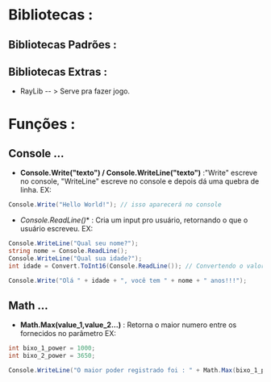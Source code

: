 # Bibliotecas :

## Bibliotecas Padrões : 

## Bibliotecas Extras : 
* RayLib -- > Serve pra fazer jogo. 


# Funções :
## Console ...
* **Console.Write("texto") / Console.WriteLine("texto")** :"Write" escreve no console, "WriteLine" escreve no console e depois dá uma quebra de linha.
EX: 
```c#
Console.Write("Hello World!"); // isso aparecerá no console
```

* *Console.ReadLine()** : Cria um input pro usuário, retornando o que o usuário escreveu. 
EX: 
```c#
Console.WriteLine("Qual seu nome?");
string nome = Console.ReadLine();
Console.WriteLine("Qual sua idade?");
int idade = Convert.ToInt16(Console.ReadLine()); // Convertendo o valor retornado em int POIS é o tipo que eu definir pra variável.

Console.Write("Olá " + idade + ", você tem " + nome + " anos!!!");
```


## Math ...
* **Math.Max(value_1,value_2...)** : Retorna o maior numero entre os fornecidos no parâmetro 
EX: 
```c#
int bixo_1_power = 1000;
int bixo_2_power = 3650;

Console.WriteLine("O maior poder registrado foi : " + Math.Max(bixo_1_power,bixo_2_power));
```
